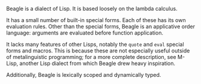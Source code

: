 Beagle is a dialect of Lisp.  It is based loosely on the lambda calculus.

It has a small number of built-in special forms.  Each of these has its own evaluation rules.
Other than the special forms, Beagle is an applicative order language:  arguments are evaluated
before function application. 

It lacks many features of other Lisps, notably the `quote` and `eval` special forms and macros.
This is because these are not especially useful outside of metalinguistic programming; for a 
more complete description, see M-Lisp, another Lisp dialect from which Beagle drew
heavy inspiration.

Additionally, Beagle is lexically scoped and dynamically typed.